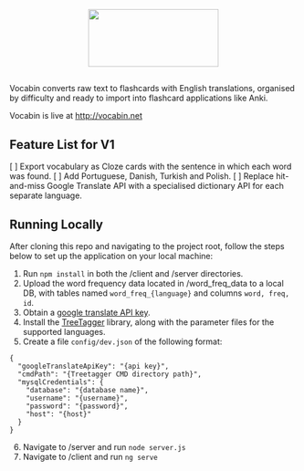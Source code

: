 <p align="center">
<img src="https://github.com/Buroni/vocabin/blob/master/src/assets/vocabin_logo.png" style="text-align: center;" width="228" height="101" />
</p>

##

Vocabin converts raw text to flashcards with English translations, organised by difficulty and ready to import into flashcard applications like Anki.

Vocabin is live at http://vocabin.net

## Feature List for V1
[ ] Export vocabulary as Cloze cards with the sentence in which each word was found.
[ ] Add Portuguese, Danish, Turkish and Polish.
[ ] Replace hit-and-miss Google Translate API with a specialised dictionary API for each separate language.

## Running Locally

After cloning this repo and navigating to the project root, follow the steps below to set up the application on your local machine:

1. Run `npm install` in both the /client and /server directories.
2. Upload the word frequency data located in /word_freq_data to a local DB, with tables named `word_freq_{language}` and columns `word, freq, id`.
3. Obtain a <a href="https://cloud.google.com/translate/docs/" target="_blank">google translate API key</a>.
4. Install the <a href="http://www.cis.uni-muenchen.de/~schmid/tools/TreeTagger/" target="_blank">TreeTagger</a> library, along with the parameter files for the supported languages.
5. Create a file `config/dev.json` of the following format:

```
{
  "googleTranslateApiKey": "{api key}",
  "cmdPath": "{Treetagger CMD directory path}",
  "mysqlCredentials": {
    "database": "{database name}",
    "username": "{username}",
    "password": "{password}",
    "host": "{host}"
  }
}
```
6. Navigate to /server and run `node server.js`
7. Navigate to /client and run `ng serve`
